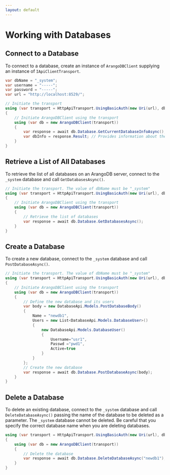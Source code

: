 ```yaml
---
layout: default
---
```

# Working with Databases

## Connect to a Database

To connect to a database, create an instance of `ArangoDBClient` supplying an
instance of `IApiClientTransport`.

```csharp
var dbName = "_system";
var username = "-----";
var password = "-----";
var url = "http://localhost:8529/";

// Initiate the transport
using (var transport = HttpApiTransport.UsingBasicAuth(new Uri(url), dbName, username, password))
{
    // Initiate ArangoDBClient using the transport
    using (var db = new ArangoDBClient(transport))
    {
        var response = await db.Database.GetCurrentDatabaseInfoAsync();
        var dbInfo = response.Result; // Provides information about the current database
    }
}
```

## Retrieve a List of All Databases

To retrieve the list of all databases on an ArangoDB server, connect to the
`_system` database and call `GetDatabasesAsync()`.

```csharp
// Initiate the transport. The value of dbName must be "_system"
using (var transport = HttpApiTransport.UsingBasicAuth(new Uri(url), dbName, username, password))
{
    // Initiate ArangoDBClient using the transport
    using (var db = new ArangoDBClient(transport))
    {
        // Retrieve the list of databases
        var response = await db.Database.GetDatabasesAsync();
    }
}
```

## Create a Database

To create a new database, connect to the `_system` database and call
`PostDatabaseAsync()`.

```csharp
// Initiate the transport. The value of dbName must be "_system"
using (var transport = HttpApiTransport.UsingBasicAuth(new Uri(url), dbName, username, password))
{
    // Initiate ArangoDBClient using the transport
    using (var db = new ArangoDBClient(transport))
    {
        // Define the new database and its users
        var body = new DatabaseApi.Models.PostDatabaseBody()
        {
            Name = "newdb1",
            Users = new List<DatabaseApi.Models.DatabaseUser>()
            {
                new DatabaseApi.Models.DatabaseUser()
                {
                    Username="usr1",
                    Passwd ="pwd1",
                    Active=true
                }
            }
        };
        // Create the new database
        var response = await db.Database.PostDatabaseAsync(body);
    }
}
```

## Delete a Database

To delete an existing database, connect to the `_system` database and call
`DeleteDatabaseAsync()` passing the name of the database to be deleted as a
parameter. The `_system` database cannot be deleted. Be careful that you specify
the correct database name when you are deleting databases.

```csharp
using (var transport = HttpApiTransport.UsingBasicAuth(new Uri(url), dbName, username, password))
{
    using (var db = new ArangoDBClient(transport))
    {
        // Delete the database
        var response = await db.Database.DeleteDatabaseAsync("newdb1");
    }
}
```
